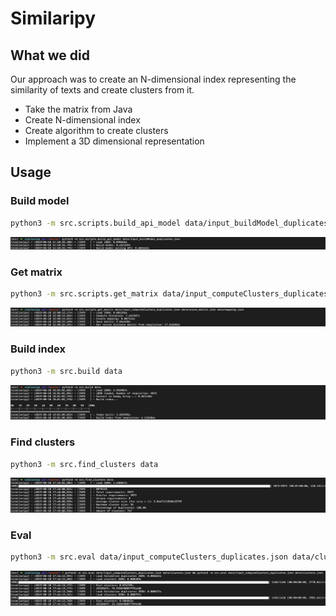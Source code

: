 # Similaripy

## What we did

Our approach was to create an N-dimensional index representing the similarity of texts and create clusters from it. 

- Take the matrix from Java
- Create N-dimensional index
- Create algorithm to create clusters
- Implement a 3D dimensional representation

## Usage

### Build model

```bash
python3 -m src.scripts.build_api_model data/input_buildModel_duplicates.json
```

![](docs/images/build_model.png)


### Get matrix

```bash
python3 -m src.scripts.get_matrix data/input_computeClusters_duplicates.json data/score_matrix.json data/mapping.json
```

![](docs/images/get_matrix.png)


### Build index

```bash
python3 -m src.build data
```

![](docs/images/build_index.png)


### Find clusters

```bash
python3 -m src.find_clusters data 
```

![](docs/images/find_clusters.png)


### Eval

```bash
python3 -m src.eval data/input_computeClusters_duplicates.json data/clusters.json && python3 -m src.eval data/input_computeClusters_duplicates.json data/clusters.json 
```

![](docs/images/eval.png)
